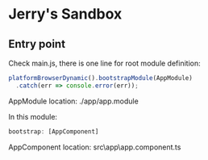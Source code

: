 # Jerry's Sandbox

## Entry point 

Check main.js, there is one line for root module definition:

```typescript
platformBrowserDynamic().bootstrapModule(AppModule)
  .catch(err => console.error(err));
```

AppModule location: ./app/app.module

In this module:

```javascript
bootstrap: [AppComponent]
```

AppComponent location: src\app\app.component.ts

